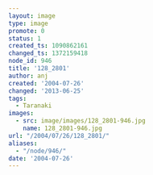 ```yaml
---
layout: image
type: image
promote: 0
status: 1
created_ts: 1090862161
changed_ts: 1372159418
node_id: 946
title: '128_2801'
author: anj
created: '2004-07-26'
changed: '2013-06-25'
tags:
  - Taranaki
images:
  - src: image/images/128_2801-946.jpg
    name: 128_2801-946.jpg
url: "/2004/07/26/128_2801/"
aliases:
  - "/node/946/"
date: '2004-07-26'
---
```


